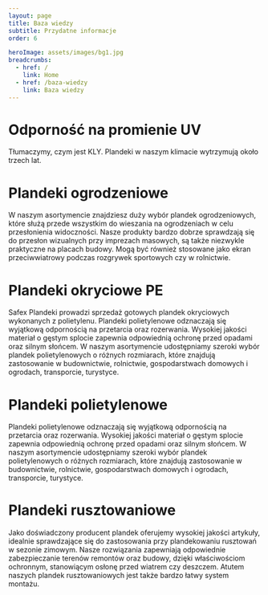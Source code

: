 ```yaml
---
layout: page
title: Baza wiedzy
subtitle: Przydatne informacje
order: 6

heroImage: assets/images/bg1.jpg
breadcrumbs:
  - href: /
    link: Home
  - href: /baza-wiedzy
    link: Baza wiedzy
---
```


# Odporność na promienie UV

Tłumaczymy, czym jest KLY. Plandeki w naszym klimacie wytrzymują około trzech
lat.

# Plandeki ogrodzeniowe

W naszym asortymencie znajdziesz duży wybór plandek ogrodzeniowych, które służą
przede wszystkim do wieszania na ogrodzeniach w celu przesłonienia widoczności.
Nasze produkty bardzo dobrze sprawdzają się do przesłon wizualnych przy
imprezach masowych, są także niezwykle praktyczne na placach budowy. Mogą być
również stosowane jako ekran przeciwwiatrowy podczas rozgrywek sportowych czy w
rolnictwie.

# Plandeki okryciowe PE

Safex Plandeki prowadzi sprzedaż gotowych plandek okryciowych wykonanych z
polietylenu. Plandeki polietylenowe odznaczają się wyjątkową odpornością na
przetarcia oraz rozerwania. Wysokiej jakości materiał o gęstym splocie zapewnia
odpowiednią ochronę przed opadami oraz silnym słońcem. W naszym asortymencie
udostępniamy szeroki wybór plandek polietylenowych o różnych rozmiarach, które
znajdują zastosowanie w budownictwie, rolnictwie, gospodarstwach domowych i
ogrodach, transporcie, turystyce.

# Plandeki polietylenowe

Plandeki polietylenowe odznaczają się wyjątkową odpornością na przetarcia oraz
rozerwania. Wysokiej jakości materiał o gęstym splocie zapewnia odpowiednią
ochronę przed opadami oraz silnym słońcem. W naszym asortymencie udostępniamy
szeroki wybór plandek polietylenowych o różnych rozmiarach, które znajdują
zastosowanie w budownictwie, rolnictwie, gospodarstwach domowych i ogrodach,
transporcie, turystyce.

# Plandeki rusztowaniowe

Jako doświadczony producent plandek oferujemy wysokiej jakości artykuły,
idealnie sprawdzające się do zastosowania przy plandekowaniu rusztowań w sezonie
zimowym. Nasze rozwiązania zapewniają odpowiednie zabezpieczanie terenów
remontów oraz budowy, dzięki właściwościom ochronnym, stanowiącym osłonę przed
wiatrem czy deszczem. Atutem naszych plandek rusztowaniowych jest także bardzo
łatwy system montażu.
